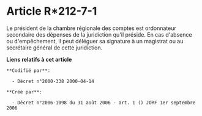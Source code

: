 # Article R*212-7-1

Le président de la chambre régionale des comptes est ordonnateur secondaire des dépenses de la juridiction qu'il préside. En
cas d'absence ou d'empêchement, il peut déléguer sa signature à un magistrat ou au secrétaire général de cette juridiction.

**Liens relatifs à cet article**

	**Codifié par**:

	  - Décret n°2000-338 2000-04-14

	**Créé par**:

	  - Décret n°2006-1098 du 31 août 2006 - art. 1 () JORF 1er septembre 2006
